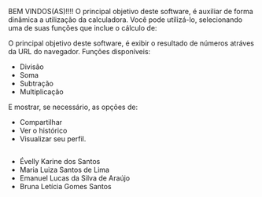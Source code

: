 BEM VINDOS(AS)!!!!
O principal objetivo deste software, é auxiliar de forma dinâmica a utilização da calculadora. Você pode utilizá-lo, selecionando uma de suas funções que inclue o cálculo de:


O principal objetivo deste software, é exibir o resultado de números atráves da URL do navegador. 
Funções disponíveis:
- Divisão
- Soma 
- Subtração
- Multiplicação 

E mostrar, se necessário, as opções de: 

- Compartilhar
- Ver o histórico
- Visualizar seu perfil. 

##
- Évelly Karine dos Santos 
- Maria Luiza Santos de Lima 
- Emanuel Lucas da Silva de Araújo
- Bruna Letícia Gomes Santos 
